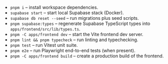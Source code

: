 - `pnpm i` – install workspace dependencies.
- `supabase start` – start local Supabase stack (Docker).
- `supabase db reset --seed` – run migrations plus seed scripts.
- `pnpm supabase:types` – regenerate Supabase TypeScript types into `apps/frontend/src/lib/types.ts`.
- `pnpm -C apps/frontend dev` – start the Vite frontend dev server.
- `pnpm lint && pnpm typecheck` – run linting and typechecking.
- `pnpm test` – run Vitest unit suite.
- `pnpm e2e` – run Playwright end-to-end tests (when present).
- `pnpm -C apps/frontend build` – create a production build of the frontend.